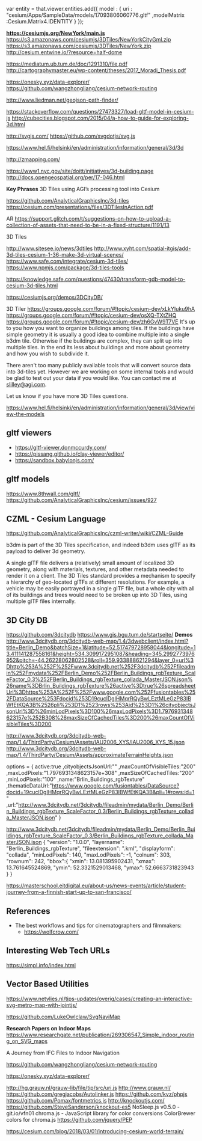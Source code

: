 var entity = that.viewer.entities.add({
   model : {
     uri : "cesium/Apps/SampleData/models/17093806060776.gltf"
     ,modelMatrix :Cesium.Matrix4.IDENTITY
  }
});

**https://cesiumjs.org/NewYork/main.js**
https://s3.amazonaws.com/cesiumjs/3DTiles/NewYorkCityGml.zip
https://s3.amazonaws.com/cesiumjs/3DTiles/NewYork.zip
http://cesium.entwine.io/?resource=half-dome

https://mediatum.ub.tum.de/doc/1291310/file.pdf
http://cartographymaster.eu/wp-content/theses/2017_Moradi_Thesis.pdf

https://onesky.xyz/data-explorer/
https://github.com/wangzhongliang/cesium-network-routing

http://www.liedman.net/geojson-path-finder/

https://stackoverflow.com/questions/27473327/load-gltf-model-in-cesium-js
http://cubecities.blogspot.com/2015/04/a-how-to-guide-for-exploring-3d.html

http://svgjs.com/
https://github.com/svgdotjs/svg.js


https://www.hel.fi/helsinki/en/administration/information/general/3d/3d

http://zmapping.com/

https://www1.nyc.gov/site/doitt/initiatives/3d-building.page
http://docs.opengeospatial.org/per/17-046.html

**Key Phrases**
3D Tiles using AGI’s processing tool into Cesium

https://github.com/AnalyticalGraphicsInc/3d-tiles
https://cesium.com/presentations/files/3DTilesInAction.pdf


AR
https://support.glitch.com/t/suggestions-on-how-to-upload-a-collection-of-assets-that-need-to-be-in-a-fixed-structure/1191/13

3D Tiles

http://www.sitesee.io/news/3dtiles
http://www.xyht.com/spatial-itgis/add-3d-tiles-cesium-1-36-make-3d-virtual-scenes/
https://www.safe.com/integrate/cesium-3d-tiles/
https://www.npmjs.com/package/3d-tiles-tools

https://knowledge.safe.com/questions/47430/transform-gdb-model-to-cesium-3d-tiles.html

https://cesiumjs.org/demos/3DCityDB/


3D Tiler
https://groups.google.com/forum/#!topic/cesium-dev/xLkYIuku9hA
https://groups.google.com/forum/#!topic/cesium-dev/osXQ-TXtZHQ
https://groups.google.com/forum/#!topic/cesium-dev/zh6GvW9T7VE
It's up to you how you want to organize buildings among tiles. If the buildings have simple geometry it is usually a good idea to combine multiple into a single b3dm tile. Otherwise if the buildings are complex, they can split up into multiple tiles. In the end its less about buildings and more about geometry and how you wish to subdivide it.

There aren't too many publicly available tools that will convert source data into 3d-tiles yet. However we are working on some internal tools and would be glad to test out your data if you would like. You can contact me at slilley@agi.com.

Let us know if you have more 3D Tiles questions.

https://www.hel.fi/helsinki/en/administration/information/general/3d/view/view-the-models

## gltf viewers
* https://gltf-viewer.donmccurdy.com/
* https://pissang.github.io/clay-viewer/editor/
* https://sandbox.babylonjs.com/

## gltf models
https://www.8thwall.com/gltf/
https://github.com/AnalyticalGraphicsInc/cesium/issues/927

## CZML - Cesium Language
https://github.com/AnalyticalGraphicsInc/czml-writer/wiki/CZML-Guide

b3dm is part of the 3D Tiles specification, and indeed b3dm uses glTF as its payload to deliver 3d geometry.

A single glTF file delivers a (relatively) small amount of localized 3D geometry, along with materials, textures, and other metadata needed to render it on a client. The 3D Tiles standard provides a mechanism to specify a hierarchy of geo-located glTFs at different resolutions. For example, a vehicle may be easily portrayed in a single glTF file, but a whole city with all of its buildings and trees would need to be broken up into 3D Tiles, using multiple glTF files internally.


## 3D City DB
https://github.com/3dcitydb
https://www.gis.bgu.tum.de/startseite/
**Demos**
http://www.3dcitydb.org/3dcitydb-web-map/1.4/3dwebclient/index.html?title=Berlin_Demo&batchSize=1&latitude=52.517479728958044&longitude=13.411141287558161&height=534.3099172951087&heading=345.2992773976952&pitch=-44.26228062802528&roll=359.933888621294&layer_0=url%3Dhttp%253A%252F%252Fwww.3dcitydb.net%252F3dcitydb%252Ffileadmin%252Fmydata%252FBerlin_Demo%252FBerlin_Buildings_rgbTexture_ScaleFactor_0.3%252FBerlin_Buildings_rgbTexture_collada_MasterJSON.json%26name%3DBrlin_Buildings_rgbTexture%26active%3Dtrue%26spreadsheetUrl%3Dhttps%253A%252F%252Fwww.google.com%252Ffusiontables%252FDataSource%253Fdocid%253D19cuclDgIHMqrRQyBwLEztMLeGzP83IBWfEtKQA3B%2526pli%253D1%2523rows%253Aid%253D1%26cityobjectsJsonUrl%3D%26minLodPixels%3D100%26maxLodPixels%3D1.7976931348623157e%252B308%26maxSizeOfCachedTiles%3D200%26maxCountOfVisibleTiles%3D200


http://www.3dcitydb.org/3dcitydb-web-map/1.4/ThirdParty/Cesium/Assets/IAU2006_XYS/IAU2006_XYS_15.json
http://www.3dcitydb.org/3dcitydb-web-map/1.4/ThirdParty/Cesium/Assets/approximateTerrainHeights.json

options = {
	active:true
	,cityobjectsJsonUrl:""
	,maxCountOfVisibleTiles:"200"
	,maxLodPixels:"1.7976931348623157e+308"
	,maxSizeOfCachedTiles:"200"
	,minLodPixels:"100"
	,name:"Brlin_Buildings_rgbTexture"
	,thematicDataUrl:"https://www.google.com/fusiontables/DataSource?docid=19cuclDgIHMqrRQyBwLEztMLeGzP83IBWfEtKQA3B&pli=1#rows:id=1"
	,url:"http://www.3dcitydb.net/3dcitydb/fileadmin/mydata/Berlin_Demo/Berlin_Buildings_rgbTexture_ScaleFactor_0.3/Berlin_Buildings_rgbTexture_collada_MasterJSON.json"
}

http://www.3dcitydb.net/3dcitydb/fileadmin/mydata/Berlin_Demo/Berlin_Buildings_rgbTexture_ScaleFactor_0.3/Berlin_Buildings_rgbTexture_collada_MasterJSON.json
{
	"version": "1.0.0",
	"layername": "Berlin_Buildings_rgbTexture",
	"fileextension": ".kml",
	"displayform": "collada",
	"minLodPixels": 140,
	"maxLodPixels": -1,
	"colnum": 303,
	"rownum": 242,
	"bbox":{ 
		"xmin": 13.081395902431,
		"xmax": 13.761645524869,
		"ymin": 52.3321529013468,
		"ymax": 52.6663731823943
	}
}

https://masterschool.eitdigital.eu/about-us/news-events/article/student-journey-from-a-finnish-start-up-to-san-francisco/



## References
* The best workflows and tips for cinematographers and filmmakers:
	- https://wolfcrow.com/

## Interesting Web Tech URLs
https://simpl.info/index.html

## Vector Based Utilities
https://www.netvlies.nl/tips-updates/overig/cases/creating-an-interactive-svg-metro-map-with-jointjs/

https://github.com/LukeOwlclaw/SvgNaviMap

**Research Papers on Indoor Maps**
https://www.researchgate.net/publication/269306547_Simple_indoor_routing_on_SVG_maps

A Journey from IFC Files to Indoor Navigation


https://github.com/wangzhongliang/cesium-network-routing

https://onesky.xyz/data-explorer/

http://hg.grauw.nl/grauw-lib/file/tip/src/uri.js
http://www.grauw.nl/
https://github.com/gregjacobs/Autolinker.js
https://github.com/kvz/phpjs
https://github.com/Pomax/fontmetrics.js
http://knockoutjs.com/
https://github.com/SteveSanderson/knockout-es5
NoSleep.js v0.5.0 - git.io/vfn01
chroma.js - JavaScript library for color conversions
ColorBrewer colors for chroma.js
https://github.com/jquery/PEP


https://cesium.com/blog/2018/03/01/introducing-cesium-world-terrain/